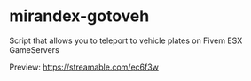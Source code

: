 # mirandex-gotoveh
Script that allows you to teleport to vehicle plates on Fivem ESX GameServers

Preview: https://streamable.com/ec6f3w

